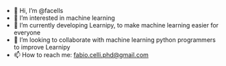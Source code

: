 - 👋 Hi, I’m @facells
- 👀 I’m interested in machine learning
- 🌱 I’m currently developing Learnipy, to make machine learning easier for everyone
- 💞️ I’m looking to collaborate with machine learning python programmers to improve Learnipy
- 📫 How to reach me: fabio.celli.phd@gmail.com

<!---
facells/facells is a ✨ special ✨ repository because its `README.md` (this file) appears on your GitHub profile.
You can click the Preview link to take a look at your changes.
--->

